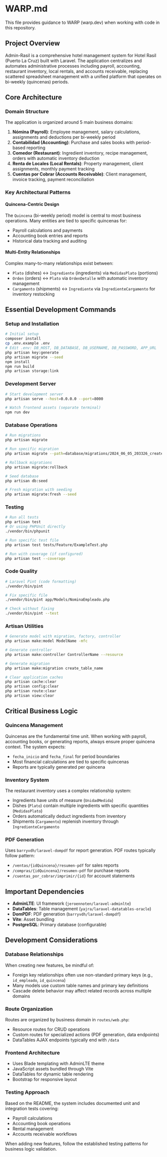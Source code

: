 # WARP.md

This file provides guidance to WARP (warp.dev) when working with code in this repository.

## Project Overview

Admin-Rasil is a comprehensive hotel management system for Hotel Rasil (Puerto La Cruz) built with Laravel. The application centralizes and automates administrative processes including payroll, accounting, restaurant inventory, local rentals, and accounts receivable, replacing scattered spreadsheet management with a unified platform that operates on bi-weekly (quincenas) periods.

## Core Architecture

### Domain Structure
The application is organized around 5 main business domains:

1. **Nómina (Payroll)**: Employee management, salary calculations, assignments and deductions per bi-weekly period
2. **Contabilidad (Accounting)**: Purchase and sales books with period-based reporting
3. **Comedor (Restaurant)**: Ingredient inventory, recipe management, orders with automatic inventory deduction
4. **Renta de Locales (Local Rentals)**: Property management, client assignments, monthly payment tracking
5. **Cuentas por Cobrar (Accounts Receivable)**: Client management, invoice tracking, payment reconciliation

### Key Architectural Patterns

#### Quincena-Centric Design
The `Quincena` (bi-weekly period) model is central to most business operations. Many entities are tied to specific quincenas for:
- Payroll calculations and payments
- Accounting book entries and reports
- Historical data tracking and auditing

#### Multi-Entity Relationships
Complex many-to-many relationships exist between:
- `Plato` (dishes) ↔ `Ingrediente` (ingredients) via `MedidasPlato` (portions)
- `Orden` (orders) ↔ `Plato` via `OrdenDetalle` with automatic inventory management
- `Cargamento` (shipments) ↔ `Ingrediente` via `IngredienteCargamento` for inventory restocking

## Essential Development Commands

### Setup and Installation
```bash
# Initial setup
composer install
cp .env.example .env
# Edit .env: DB_HOST, DB_DATABASE, DB_USERNAME, DB_PASSWORD, APP_URL
php artisan key:generate
php artisan migrate --seed
npm install
npm run build
php artisan storage:link
```

### Development Server
```bash
# Start development server
php artisan serve --host=0.0.0.0 --port=8000

# Watch frontend assets (separate terminal)
npm run dev
```

### Database Operations
```bash
# Run migrations
php artisan migrate

# Run specific migration
php artisan migrate --path=database/migrations/2024_06_05_203326_create_quincenas_table.php

# Rollback migrations
php artisan migrate:rollback

# Seed database
php artisan db:seed

# Fresh migration with seeding
php artisan migrate:fresh --seed
```

### Testing
```bash
# Run all tests
php artisan test
# Or using PHPUnit directly
./vendor/bin/phpunit

# Run specific test file
php artisan test tests/Feature/ExampleTest.php

# Run with coverage (if configured)
php artisan test --coverage
```

### Code Quality
```bash
# Laravel Pint (code formatting)
./vendor/bin/pint

# Fix specific file
./vendor/bin/pint app/Models/NominaEmpleado.php

# Check without fixing
./vendor/bin/pint --test
```

### Artisan Utilities
```bash
# Generate model with migration, factory, controller
php artisan make:model ModelName -mfc

# Generate controller
php artisan make:controller ControllerName --resource

# Generate migration
php artisan make:migration create_table_name

# Clear application caches
php artisan cache:clear
php artisan config:clear
php artisan route:clear
php artisan view:clear
```

## Critical Business Logic

### Quincena Management
Quincenas are the fundamental time unit. When working with payroll, accounting books, or generating reports, always ensure proper quincena context. The system expects:
- `fecha_inicio` and `fecha_final` for period boundaries
- Most financial calculations are tied to specific quincenas
- Reports are typically generated per quincena

### Inventory System
The restaurant inventory uses a complex relationship system:
- Ingredients have units of measure (`UnidadMedida`)
- Dishes (`Plato`) contain multiple ingredients with specific quantities (`MedidasPlato`)
- Orders automatically deduct ingredients from inventory
- Shipments (`Cargamento`) replenish inventory through `IngredienteCargamento`

### PDF Generation
Uses `barryvdh/laravel-dompdf` for report generation. PDF routes typically follow pattern:
- `/ventas/{idQuincena}/resumen-pdf` for sales reports
- `/compras/{idQuincena}/resumen-pdf` for purchase reports
- `/cuentas_por_cobrar/imprimir/{id}` for account statements

## Important Dependencies

- **AdminLTE**: UI framework (`jeroennoten/laravel-adminlte`)
- **DataTables**: Table management (`yajra/laravel-datatables-oracle`)
- **DomPDF**: PDF generation (`barryvdh/laravel-dompdf`)
- **Vite**: Asset bundling
- **PostgreSQL**: Primary database (configurable)

## Development Considerations

### Database Relationships
When creating new features, be mindful of:
- Foreign key relationships often use non-standard primary keys (e.g., `id_empleado`, `id_quincena`)
- Many models use custom table names and primary key definitions
- Cascade delete behavior may affect related records across multiple domains

### Route Organization
Routes are organized by business domain in `routes/web.php`:
- Resource routes for CRUD operations
- Custom routes for specialized actions (PDF generation, data endpoints)
- DataTables AJAX endpoints typically end with `/data`

### Frontend Architecture
- Uses Blade templating with AdminLTE theme
- JavaScript assets bundled through Vite
- DataTables for dynamic table rendering
- Bootstrap for responsive layout

### Testing Approach
Based on the README, the system includes documented unit and integration tests covering:
- Payroll calculations
- Accounting book operations  
- Rental management
- Accounts receivable workflows

When adding new features, follow the established testing patterns for business logic validation.